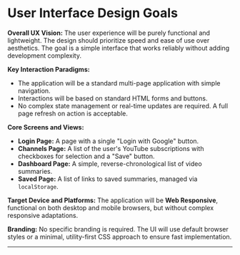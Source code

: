 # **User Interface Design Goals**

**Overall UX Vision:**
The user experience will be purely functional and lightweight. The design should prioritize speed and ease of use over aesthetics. The goal is a simple interface that works reliably without adding development complexity.

**Key Interaction Paradigms:**

*   The application will be a standard multi-page application with simple navigation.
*   Interactions will be based on standard HTML forms and buttons.
*   No complex state management or real-time updates are required. A full page refresh on action is acceptable.

**Core Screens and Views:**

*   **Login Page:** A page with a single "Login with Google" button.
*   **Channels Page:** A list of the user's YouTube subscriptions with checkboxes for selection and a "Save" button.
*   **Dashboard Page:** A simple, reverse-chronological list of video summaries.
*   **Saved Page:** A list of links to saved summaries, managed via `localStorage`.

**Target Device and Platforms:**
The application will be **Web Responsive**, functional on both desktop and mobile browsers, but without complex responsive adaptations.

**Branding:**
No specific branding is required. The UI will use default browser styles or a minimal, utility-first CSS approach to ensure fast implementation.

---
